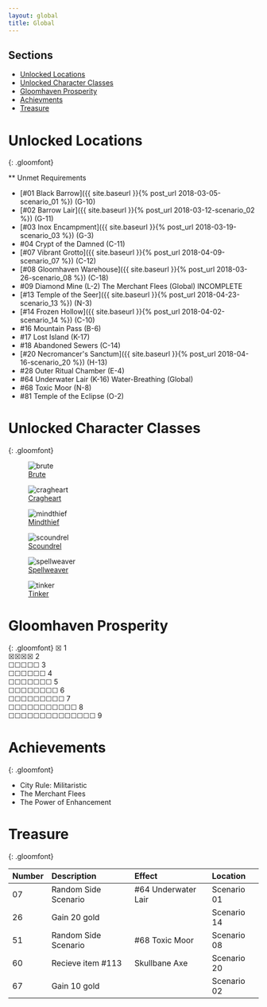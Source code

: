 ```yaml
---
layout: global
title: Global
---
```

## Sections
* [Unlocked Locations](#Unlocked_Locations)
* [Unlocked Character Classes](#Unlocked_Classes)
* [Gloomhaven Prosperity](#Prosperity)
* [Achievments](#Achievements)
* [Treasure](#Treasure)


# <a name="Unlocked_Locations"></a>Unlocked Locations
{: .gloomfont}

<span class="unavailable">** Unmet Requirements</span>
* [#01 Black Barrow]({{ site.baseurl }}{% post_url 2018-03-05-scenario_01 %}) <span class="map_loc">(G-10)</span>
* [#02 Barrow Lair]({{ site.baseurl }}{% post_url 2018-03-12-scenario_02 %}) <span class="map_loc">(G-11)</span>
* [#03 Inox Encampment]({{ site.baseurl }}{% post_url 2018-03-19-scenario_03 %}) <span class="map_loc">(G-3)</span>
* #04 Crypt of the Damned <span class="map_loc">(C-11)</span>
* [#07 Vibrant Grotto]({{ site.baseurl }}{% post_url 2018-04-09-scenario_07 %}) <span class="map_loc">(C-12)</span>
* [#08 Gloomhaven Warehouse]({{ site.baseurl }}{% post_url 2018-03-26-scenario_08 %}) <span class="map_loc">(C-18)</span>
* #09 Diamond Mine <span class="map_loc">(L-2)</span> <span class="unavailable">The Merchant Flees (Global) INCOMPLETE</span>
* [#13 Temple of the Seer]({{ site.baseurl }}{% post_url 2018-04-23-scenario_13 %}) <span class="map_loc">(N-3)</span>
* [#14 Frozen Hollow]({{ site.baseurl }}{% post_url 2018-04-02-scenario_14 %}) <span class="map_loc">(C-10)</span>
* #16 Mountain Pass <span class="map_loc">(B-6)</span>
* #17 Lost Island <span class="map_loc">(K-17)</span>
* #18 Abandoned Sewers <span class="map_loc">(C-14)</span>
* [#20 Necromancer's Sanctum]({{ site.baseurl }}{% post_url 2018-04-16-scenario_20 %}) <span class="map_loc">(H-13)</span>
* #28 Outer Ritual Chamber <span class="map_loc">(E-4)</span>
* #64 Underwater Lair <span class="map_loc">(K-16)</span> <span class="unavailable">Water-Breathing (Global)</span>
* #68 Toxic Moor <span class="map_loc">(N-8)</span>
* #81 Temple of the Eclipse <span class="map_loc">(O-2)</span>


# <a name="Unlocked_Classes"></a>Unlocked Character Classes
{: .gloomfont}

<figure class="class_icon">
  <img src="{{ site.baseurl }}/assets/img/class_icons/brute_icon.png" alt="brute">
  <figcaption><a href="{{ site.baseurl }}/global/characters/brute">Brute</a></figcaption>
</figure>
<figure class="class_icon">
  <img src="{{ site.baseurl }}/assets/img/class_icons/cragheart_icon.png" alt="cragheart">
  <figcaption><a href="{{ site.baseurl }}/global/characters/cragheart">Cragheart</a></figcaption>
</figure>
<figure class="class_icon">
  <img src="{{ site.baseurl }}/assets/img/class_icons/mindthief_icon.png" alt="mindthief">
  <figcaption><a href="{{ site.baseurl }}/global/characters/mindthief">Mindthief</a></figcaption>
</figure>
<figure class="class_icon">
  <img src="{{ site.baseurl }}/assets/img/class_icons/scoundrel_icon.png" alt="scoundrel">
  <figcaption><a href="{{ site.baseurl }}/global/characters/scoundrel">Scoundrel</a></figcaption>
</figure>
<figure class="class_icon">
  <img src="{{ site.baseurl }}/assets/img/class_icons/spellweaver_icon.png" alt="spellweaver">
  <figcaption><a href="{{ site.baseurl }}/global/characters/spellweaver">Spellweaver</a></figcaption>
</figure>
<figure class="class_icon">
  <img src="{{ site.baseurl }}/assets/img/class_icons/tinker_icon.png" alt="tinker">
  <figcaption><a href="{{ site.baseurl }}/global/characters/tinker">Tinker</a></figcaption>
</figure>


# <a name="Prosperity"></a>Gloomhaven Prosperity
{: .gloomfont}
&#9746; 1  <br>
&#9746;&#9746;&#9746;&#9746; 2 <br>
&#9744;&#9744;&#9744;&#9744;&#9744; 3 <br>
&#9744;&#9744;&#9744;&#9744;&#9744;&#9744; 4 <br>
&#9744;&#9744;&#9744;&#9744;&#9744;&#9744;&#9744; 5 <br>
&#9744;&#9744;&#9744;&#9744;&#9744;&#9744;&#9744;&#9744; 6 <br>
&#9744;&#9744;&#9744;&#9744;&#9744;&#9744;&#9744;&#9744;&#9744; 7 <br>
&#9744;&#9744;&#9744;&#9744;&#9744;&#9744;&#9744;&#9744;&#9744;&#9744;&#9744; 8 <br>
&#9744;&#9744;&#9744;&#9744;&#9744;&#9744;&#9744;&#9744;&#9744;&#9744;&#9744;&#9744;&#9744;&#9744; 9 <br>


# <a name="Achievements"></a>Achievements
{: .gloomfont}

*  City Rule: Militaristic
*  The Merchant Flees
*  The Power of Enhancement


# <a name="Treasure"></a>Treasure
{: .gloomfont}

| Number | Description          | Effect              | Location    |
| :----- | :------------------- | :------------------ | :---------- |
| 07     | Random Side Scenario | #64 Underwater Lair | Scenario 01 |
| 26     | Gain 20 gold         |                     | Scenario 14 |
| 51     | Random Side Scenario | #68 Toxic Moor      | Scenario 08 |
| 60     | Recieve item #113    | Skullbane Axe       | Scenario 20 |
| 67     | Gain 10 gold         |                     | Scenario 02 |
